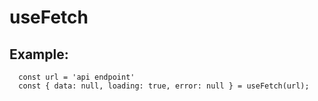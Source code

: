 # useFetch

## Example:
```
  const url = 'api endpoint'
  const { data: null, loading: true, error: null } = useFetch(url);
```